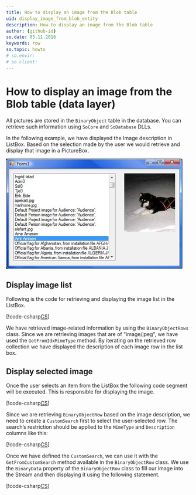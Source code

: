 ```yaml
---
title: How to display an image from the Blob table
uid: display_image_from_blob_entity
description: How to display an image from the Blob table
author: {github-id}
so.date: 05.11.2016
keywords: row
so.topic: howto
# so.envir:
# so.client:
---
```


# How to display an image from the Blob table (data layer)

All pictures are stored in the `BinaryObject` table in the database. You can retrieve such information using `SoCore` and `SoDatabase` DLLs.

In the following example, we have displayed the Image description in ListBox. Based on the selection made by the user we would retrieve and display that image in a PictureBox.

![02][img1]

## Display image list

Following is the code for retrieving and displaying the image list in the ListBox.

[!code-csharp[CS](includes/displayimagelist-entity.cs)]

We have retrieved image-related information by using the `BinaryObjectRows` class. Since we are retrieving images that are of "image/jpeg", we have used the `GetFromIdxMimeType` method. By iterating on the retrieved row collection we have displayed the description of each image row in the list box.

## Display selected image

Once the user selects an item from the ListBox the following code segment will be executed. This is responsible for displaying the image.

[!code-csharp[CS](includes/display-image-entity.cs)]

Since we are retrieving `BinaryObjectRow` based on the image description, we need to create a `CustomSearch` first to select the user-selected row. The search’s restriction should be applied to the `MimeType` and `Description` columns like this:

[!code-csharp[CS](includes/display-image-entity.cs?range=18-20)]

Once we have defined the `CustomSearch`, we can use it with the `GetFromCustomSearch` method available in the `BinaryObjectRow` class. We use the `BinaryData` property of the `BinaryObjectRow` class to fill our image into the Stream and then displaying it using the following statement.

[!code-csharp[CS](includes/display-image-entity.cs?range=27)]

<!-- [Source Code (zip)](media/blob-image.zip) -->

<!-- Referenced images -->
[img1]: media/image002.jpg
